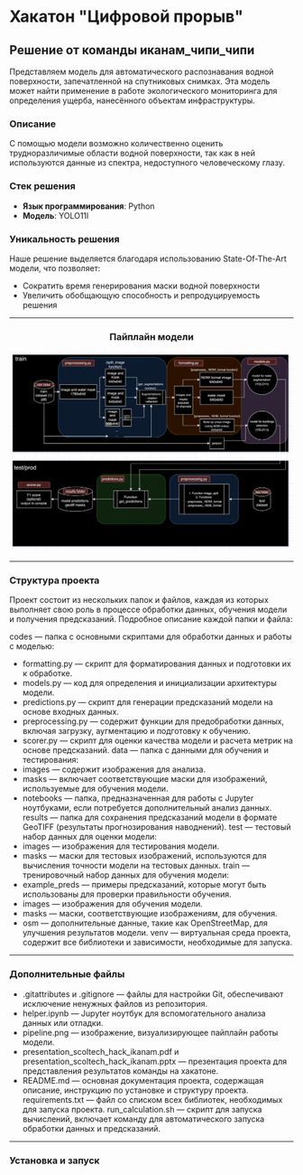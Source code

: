 # Хакатон "Цифровой прорыв"

## Решение от команды **иканам_чипи_чипи**

Представляем модель для автоматического распознавания водной поверхности, запечатленной на спутниковых снимках. Эта модель может найти применение в работе экологического мониторинга для определения ущерба, нанесённого объектам инфраструктуры. 

### Описание

С помощью модели возможно количественно оценить трудноразличимые области водной поверхности, так как в ней используются данные из спектра, недоступного человеческому глазу. 

### Стек решения

- **Язык программирования**: Python
- **Модель**: YOLO11l

### Уникальность решения

Наше решение выделяется благодаря использованию State-Of-The-Art модели, что позволяет:
- Сократить время генерирования маски водной поверхности
- Увеличить обобщающую способность и репродуцируемость решения

---

<div align="center">
  <h3>Пайплайн модели</h3>
  <img width="1005" alt="image" src="https://github.com/maxlyara1/skoltech-hackathon-floods-segmentation/blob/af5a472f1b36ac8a642bfa6a06b822fde26de204/pipeline.png">
</div>

---
### Структура проекта

Проект состоит из нескольких папок и файлов, каждая из которых выполняет свою роль в процессе обработки данных, обучения модели и получения предсказаний. Подробное описание каждой папки и файла:

codes — папка с основными скриптами для обработки данных и работы с моделью:

- formatting.py — скрипт для форматирования данных и подготовки их к обработке.
- models.py — код для определения и инициализации архитектуры модели.
- predictions.py — скрипт для генерации предсказаний модели на основе входных данных.
- preprocessing.py — содержит функции для предобработки данных, включая загрузку, аугментацию и подготовку к обучению.
- scorer.py — скрипт для оценки качества модели и расчета метрик на основе предсказаний.
data — папка с данными для обучения и тестирования:
- images — содержит изображения для анализа.
- masks — включает соответствующие маски для изображений, используемые для обучения модели.
- notebooks — папка, предназначенная для работы с Jupyter ноутбуками, если потребуется дополнительный анализ данных.
results — папка для сохранения предсказаний модели в формате GeoTIFF (результаты прогнозирования наводнений).
test — тестовый набор данных для оценки модели:
- images — изображения для тестирования модели.
- masks — маски для тестовых изображений, используются для вычисления точности модели на тестовых данных.
train — тренировочный набор данных для обучения модели:
- example_preds — примеры предсказаний, которые могут быть использованы для проверки правильности обучения.
- images — изображения для обучения модели.
- masks — маски, соответствующие изображениям, для обучения.
- osm — дополнительные данные, такие как OpenStreetMap, для улучшения результатов модели.
venv — виртуальная среда проекта, содержит все библиотеки и зависимости, необходимые для запуска.
---
### Дополнительные файлы
- .gitattributes и .gitignore — файлы для настройки Git, обеспечивают исключение ненужных файлов из репозитория.
- helper.ipynb — Jupyter ноутбук для вспомогательного анализа данных или отладки.
- pipeline.png — изображение, визуализирующее пайплайн работы модели.
- presentation_scoltech_hack_ikanam.pdf и presentation_scoltech_hack_ikanam.pptx — презентация проекта для представления результатов команды на хакатоне.
- README.md — основная документация проекта, содержащая описание, инструкцию по установке и структуру проекта.
requirements.txt — файл со списком всех библиотек, необходимых для запуска проекта.
run_calculation.sh — скрипт для запуска вычислений, включает команду для автоматического запуска обработки данных и предсказаний.
---

### Установка и запуск

